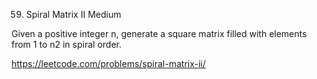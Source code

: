 59. Spiral Matrix II
Medium

Given a positive integer n, generate a square matrix filled with elements from 1 to n2 in spiral order.

https://leetcode.com/problems/spiral-matrix-ii/
